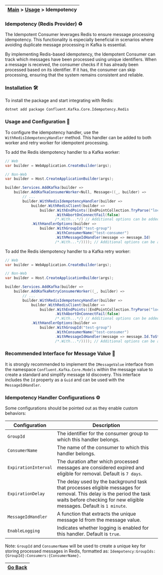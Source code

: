 | [Main](/README.md) > [Usage](/docs/Usage.md) > Idempotency |
|------------------------------------------------------------|

### Idempotency (Redis Provider) :recycle:

The Idempotent Consumer leverages Redis to ensure message processing idempotency. This functionality is especially beneficial in scenarios where avoiding duplicate message processing in Kafka is essential.

By implementing Redis-based idempotency, the Idempotent Consumer can track which messages have been processed using unique identifiers. When a message is received, the consumer checks if it has already been processed based on its identifier. If it has, the consumer can skip processing, ensuring that the system remains consistent and reliable.

### Installation :hammer_and_wrench:

To install the package and start integrating with Redis:
```bash
dotnet add package Confluent.Kafka.Core.Idempotency.Redis
```

### Usage and Configuration :jigsaw:
To configure the idempotency handler, use the `WithRedisIdempotencyHandler` method. This handler can be added to both worker and retry worker for idempotent processing.

To add the Redis idempotency handler to a Kafka worker:

```C#
// Web
var builder = WebApplication.CreateBuilder(args);

// Non-Web
var builder = Host.CreateApplicationBuilder(args);

builder.Services.AddKafka(builder =>
    builder.AddKafkaConsumerWorker<Null, Message>((_, builder) =>
        // ...
        builder.WithRedisIdempotencyHandler(builder =>
            builder.WithRedisClient(builder =>
                builder.WithEndPoints([EndPointCollection.TryParse("localhost:6379")])
                       .WithAbortOnConnectFail(false)
                       /*.With...*/) // Additional options can be added here
            .WithHandlerOptions(builder =>
                builder.WithGroupId("test-group")
                       .WithConsumerName("test-consumer")
                       .WithMessageIdHandler(message => message.Id)
                       /*.With...*/)))); // Additional options can be added here
```

To add the Redis idempotency handler to a Kafka retry worker:

```C#
// Web
var builder = WebApplication.CreateBuilder(args);

// Non-Web
var builder = Host.CreateApplicationBuilder(args);

builder.Services.AddKafka(builder =>
    builder.AddKafkaRetryConsumerWorker((_, builder) =>
        // ...
        builder.WithRedisIdempotencyHandler(builder =>
            builder.WithRedisClient(builder =>
                builder.WithEndPoints([EndPointCollection.TryParse("localhost:6379")])
                       .WithAbortOnConnectFail(false)
                       /*.With...*/) // Additional options can be added here
            .WithHandlerOptions(builder =>
                builder.WithGroupId("test-group")
                       .WithConsumerName("test-consumer")
                       .WithMessageIdHandler(message => message.Id.ToString())
                       /*.With...*/)))); // Additional options can be added here
```

### Recommended Interface for Message Value :e-mail:

It is strongly recommended to implement the `IMessageValue` interface from the namespace `Confluent.Kafka.Core.Models` within the message value to create a standard and simplify message Id discovery. This interface includes the `Id` property as a `Guid` and can be used with the `MessageIdHandler`.

### Idempotency Handler Configurations :gear:

Some configurations should be pointed out as they enable custom behaviors:

| Configuration        | Description                                                                                                                                                                                   |
|----------------------|-----------------------------------------------------------------------------------------------------------------------------------------------------------------------------------------------|
| `GroupId`            | The identifier for the consumer group to which this handler belongs.                                                                                                                          |
| `ConsumerName`       | The name of the consumer to which this handler belongs.                                                                                                                                       |
| `ExpirationInterval` | The duration after which processed messages are considered expired and eligible for removal. Default is `7 days`.                                                                             |
| `ExpirationDelay`    | The delay used by the background task that processes eligible messages for removal. This delay is the period the task waits before checking for new eligible messages. Default is `1 minute`. |
| `MessageIdHandler`   | A function that extracts the unique message Id from the message value.                                                                                                                        |
| `EnableLogging`      | Indicates whether logging is enabled for this handler. Default is `true`.                                                                                                                     |

Note: `GroupId` and `ConsumerName` will be used to create a unique key for storing processed messages in Redis, formatted as:
`Idempotency:GroupIds:{GroupId}:Consumers:{ConsumerName}.`

| [Go Back](/docs/Usage.md) |
|---------------------------| 